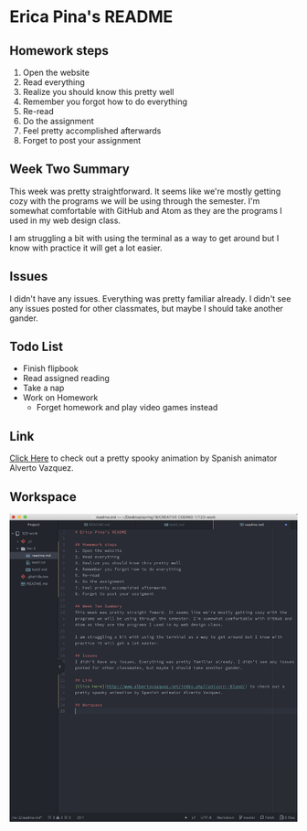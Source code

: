 # Erica Pina's README

## Homework steps
1. Open the website
2. Read everything
3. Realize you should know this pretty well
4. Remember you forgot how to do everything
5. Re-read
6. Do the assignment
7. Feel pretty accomplished afterwards
8. Forget to post your assignment

## Week Two Summary
This week was pretty straightforward. It seems like we're mostly getting cozy with the programs we will be using through the semester. I'm somewhat comfortable with GitHub and Atom as they are the programs I used in my web design class.

I am struggling a bit with using the terminal as a way to get around but I know with practice it will get a lot easier.

## Issues
I didn't have any issues. Everything was pretty familiar already. I didn't see any issues posted for other classmates, but maybe I should take another gander.

## Todo List
- Finish flipbook
- Read assigned reading
- Take a nap
- Work on Homework
  - Forget homework and play video games instead

## Link
[Click Here](http://www.albertovazquez.net/index.php?/unicorn--blood/) to check out a pretty spooky animation by Spanish animator Alverto Vazquez.

## Workspace
![Week 2 Workspace](./images/hw2workspace.png)
